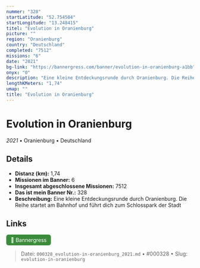 ```yaml
---
nummer: "328"
startLatitude: "52.754504"
startLongitude: "13.248415"
titel: "Evolution in Oranienburg"
picture: ""
region: "Oranienburg"
country: "Deutschland"
completed: "7512"
missions: "6"
date: "2021"
bg-link: "https://bannergress.com/banner/evolution-in-oranienburg-a1bb"
onyx: "0"
description: "Eine kleine Entdeckungsrunde durch Oranienburg. Die Reihe startet am Bahnhof und führt dich zum Schlosspark der Stadt"
lengthKMeters: "1,74"
umap: ""
title: "Evolution in Oranienburg"
---
```

# Evolution in Oranienburg

*2021* • Oranienburg • Deutschland



## Details
- **Distanz (km):** 1,74
- **Missionen im Banner:** 6
- **Insgesamt abgeschlossene Missionen:** 7512
- **Das ist mein Banner Nr.:** 328
- **Beschreibung:** Eine kleine Entdeckungsrunde durch Oranienburg. Die Reihe startet am Bahnhof und führt dich zum Schlosspark der Stadt


## Links
<div style="margin-top: 0.5em;">
<a href="https://bannergress.com/banner/evolution-in-oranienburg-a1bb" target="_blank" style="display:inline-block;margin-right:8px;padding:6px 12px;background-color:#3c8b3c;color:white;text-decoration:none;border-radius:6px;">🔗 Bannergress</a>

</div>


> Datei: `000328_evolution-in-oranienburg_2021.md` • #000328 • Slug: `evolution-in-oranienburg`
